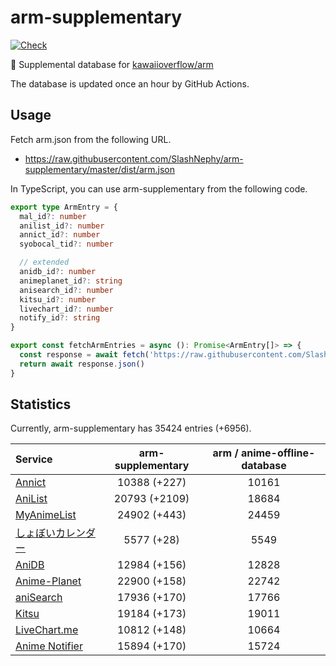 # arm-supplementary

[![Check](https://github.com/SlashNephy/arm-supplementary/actions/workflows/check-node.yml/badge.svg)](https://github.com/SlashNephy/arm-supplementary/actions/workflows/check-node.yml)

💊 Supplemental database for [kawaiioverflow/arm](https://github.com/kawaiioverflow/arm)

The database is updated once an hour by GitHub Actions.

## Usage

Fetch arm.json from the following URL.

- https://raw.githubusercontent.com/SlashNephy/arm-supplementary/master/dist/arm.json

In TypeScript, you can use arm-supplementary from the following code.

```TypeScript
export type ArmEntry = {
  mal_id?: number
  anilist_id?: number
  annict_id?: number
  syobocal_tid?: number

  // extended
  anidb_id?: number
  animeplanet_id?: string
  anisearch_id?: number
  kitsu_id?: number
  livechart_id?: number
  notify_id?: string
}

export const fetchArmEntries = async (): Promise<ArmEntry[]> => {
  const response = await fetch('https://raw.githubusercontent.com/SlashNephy/arm-supplementary/master/dist/arm.json')
  return await response.json()
}
```

## Statistics

Currently, arm-supplementary has 35424 entries (+6956).

| Service                                     | arm-supplementary | arm / anime-offline-database |
| :------------------------------------------ | :---------------: | :--------------------------: |
| [Annict](https://annict.com)                |   10388 (+227)    |            10161             |
| [AniList](https://anilist.co)               |   20793 (+2109)   |            18684             |
| [MyAnimeList](https://myanimelist.net)      |   24902 (+443)    |            24459             |
| [しょぼいカレンダー](https://cal.syoboi.jp) |    5577 (+28)     |             5549             |
| [AniDB](https://anidb.net)                  |   12984 (+156)    |            12828             |
| [Anime-Planet](https://anime-planet.com)    |   22900 (+158)    |            22742             |
| [aniSearch](https://anisearch.com)          |   17936 (+170)    |            17766             |
| [Kitsu](https://kitsu.io)                   |   19184 (+173)    |            19011             |
| [LiveChart.me](https://livechart.me)        |   10812 (+148)    |            10664             |
| [Anime Notifier](https://notify.moe)        |   15894 (+170)    |            15724             |
